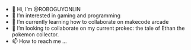 - 👋 Hi, I’m @ROBOGUYONLIN
- 👀 I’m interested in gaming and programming
- 🌱 I’m currently learning how to collaborate on makecode arcade
- 💞️ I’m looking to collaborate on my current prokec: the tale of Ethan the pokemon collector.
- 📫 How to reach me ...

<!---
ROBOGUYONLIN/ROBOGUYONLIN is a ✨ special ✨ repository because its `README.md` (this file) appears on your GitHub profile.
You can click the Preview link to take a look at your changes.
--->
